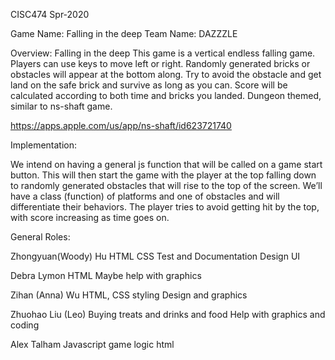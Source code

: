 CISC474 Spr-2020

Game Name: Falling in the deep
Team Name: DAZZZLE

Overview:  Falling in the deep
    This game is a vertical endless falling game. Players can use keys to move left or right. Randomly generated bricks or obstacles will appear at the bottom along. Try to avoid the obstacle and get land on the safe brick and survive as long as you can. Score will be calculated according to both time and bricks you landed. Dungeon themed, similar to ns-shaft game.
    
https://apps.apple.com/us/app/ns-shaft/id623721740

Implementation:

We intend on having a general js function that will be called on a game start button. This will then start the game with the player at the top falling down to randomly generated obstacles that will rise to the top of the screen. We’ll have a class (function) of platforms and one of obstacles and will differentiate their behaviors. The player tries to avoid getting hit by the top, with score increasing as time goes on. 

General Roles:

Zhongyuan(Woody) Hu
HTML CSS
Test and Documentation
Design UI 


Debra Lymon
HTML
Maybe help with graphics

Zihan (Anna) Wu
HTML,  CSS styling
Design and graphics

Zhuohao Liu (Leo) 
Buying treats and drinks and food
Help with graphics and coding


Alex Talham
Javascript game logic
html


